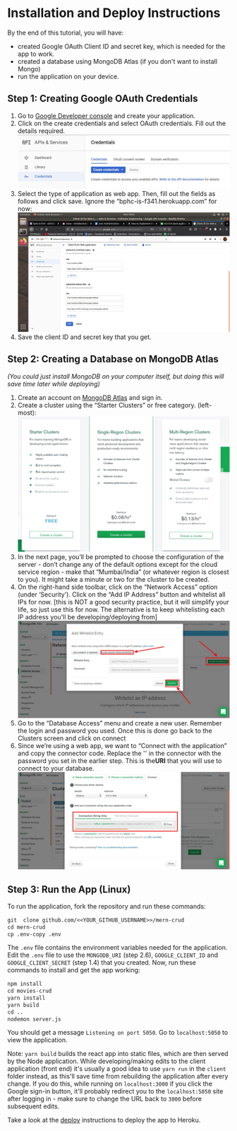 # Installation and Deploy Instructions

By the end of this tutorial, you will have:
- created Google OAuth Client ID and secret key, which is needed for the app to work.
- created a database using MongoDB Atlas (if you don't want to install Mongo)
- run the application on your device.

## Step 1: Creating Google OAuth Credentials
1. Go to ​[Google Developer​ console](https://console.developers.google.com/) and create your application.
2. Click on the create credentials and select OAuth credentials. Fill out the details required.
![Google Developer Console](images/google-credentials.png)
3. Select the type of application as web app. Then, fill out the fields as follows and click save. Ignore the “bphc-is-f341.herokuapp.com” for now:
![create credentials view](images/google-client-id.png)
4. Save the client ID and secret key that you get.

## Step 2: Creating a Database on MongoDB Atlas
*(You could just install MongoDB on your computer itself, but doing this will save time later while deploying)*
1. Create an account on [​MongoDB Atlas​](https://cloud.mongodb.com/user) and sign in.
2. Create a cluster using the “Starter Clusters” or free category. (left-most):
![free-cluster-mongo](images/mongo-atlas-clusters.png)
3. In the next page, you’ll be prompted to choose the configuration of the server - don’t change any of the default options except for the cloud service region - make that “Mumbai/India” (or whatever region is closest to you). It might take a minute or two for the cluster to be created.
4. On the right-hand side toolbar, click on the “Network Access” option (under ‘Security’). Click on the “Add IP Address” button and whitelist all IPs for now. [this is NOT a good security practice, but it will simplify your life, so just use this for now. The alternative is to keep whitelisting each IP address you'll be developing/deploying from]
![whitelist-mongo-settings](images/mongo-whitelist.png)
5. Go to the “Database Access” menu and create a new user. Remember the login and password you used. Once this is done go back to the Clusters screen and click on connect
6. Since we’re using a web app, we want to “Connect with the application” and copy the connector code. Replace the '<password>' in the connector with the password you set in the earlier step. This is the​ **URI​** that you will use to connect to your database.
![](images/mongo-uri.png)

## Step 3: Run the App (Linux)
To run the application, fork the repository and run these commands:

```
git ​ clone​ github.com/<<YOUR_GITHUB_USERNAME>>/mern-crud
cd​ mern-crud
cp .env-copy .env
```
The `.env` file contains the environment variables needed for the application. Edit the `.env` file to use the `MONGODB_URI` (step 2.6), `GOOGLE_CLIENT_ID` and `GOOGLE_CLIENT_SECRET` (step 1.4) that you created. Now, run these commands to install and get the app working:

```
npm install
cd​ movies-crud
yarn install
yarn build
cd ..
nodemon server.js
```
You should get a message `Listening on port 5050`. Go to `localhost:5050` to view the application.

Note: `yarn build` builds the react app into static files, which are then served by the Node application. While developing/making edits to the client application (front end) it's usually a good idea to use `yarn run` in the `client` folder instead, as this'll save time from rebuilding the application after every change. If you do this, while running on `localhost:3000` if you click the Google sign-in button, it'll probably redirect you to the `localhost:5050` site after logging in - make sure to change the URL back to `3000` before subsequent edits. 

Take a look at the [deploy](deploy.md) instructions to deploy the app to Heroku.